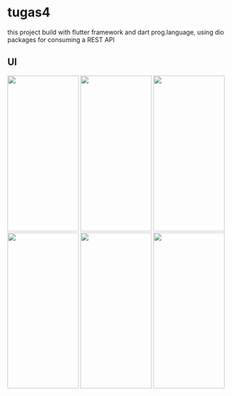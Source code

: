 # tugas4

this project build with flutter framework and dart prog.language, using dio packages for consuming a REST API


## UI


<a href="url"><img src="https://user-images.githubusercontent.com/101129451/180239898-0b22bd18-515a-4097-885c-34d81228105d.jpg" width="160" height="350"></a>
<a href="url"><img src="https://user-images.githubusercontent.com/101129451/180240032-e5f25e54-05db-4e71-8eda-e29a8aec08b1.jpg" width="160" height="350"></a>
<a href="url"><img src="https://user-images.githubusercontent.com/101129451/180240067-742caeeb-22f5-4374-994a-588963c0480b.jpg" width="160" height="350"></a>
<a href="url"><img src="https://user-images.githubusercontent.com/101129451/180240088-45b4df08-c432-4dec-8505-1370cb316bc3.jpg" width="160" height="350"></a>
<a href="url"><img src="https://user-images.githubusercontent.com/101129451/180240107-982d55a7-9598-4044-866a-91b133855026.jpg" width="160" height="350"></a>
<a href="url"><img src="https://user-images.githubusercontent.com/101129451/180240117-cb1aa123-411c-4c77-8e05-fda1d6f846b4.jpg" width="160" height="350"></a>
